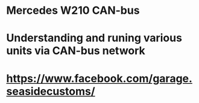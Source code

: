 # Mercedes W210 CAN-bus
# Understanding and runing various units via CAN-bus network
# https://www.facebook.com/garage.seasidecustoms/
